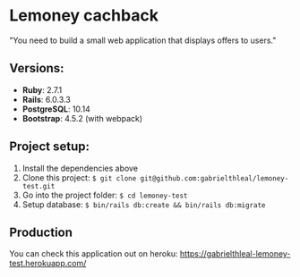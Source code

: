 # Lemoney cachback

"You need to build a small web application that displays offers to users."


## Versions:
* **Ruby**: 2.7.1
* **Rails**: 6.0.3.3
* **PostgreSQL**: 10.14
* **Bootstrap**: 4.5.2 (with webpack)


## Project setup:

1. Install the dependencies above
2. Clone this project: `$ git clone git@github.com:gabrielthleal/lemoney-test.git`
3. Go into the project folder: `$ cd lemoney-test`
4. Setup database: `$ bin/rails db:create && bin/rails db:migrate`

## Production

You can check this application out on heroku: https://gabrielthleal-lemoney-test.herokuapp.com/


